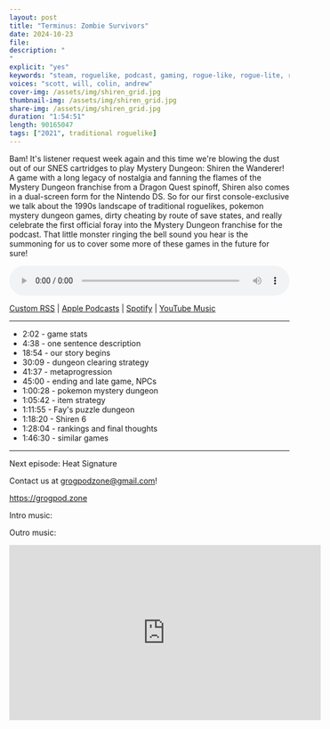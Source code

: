 ```yaml
---
layout: post
title: "Terminus: Zombie Survivors"
date: 2024-10-23
file: 
description: "
"
explicit: "yes" 
keywords: "steam, roguelike, podcast, gaming, rogue-like, rogue-lite, roguelite"
voices: "scott, will, colin, andrew"
cover-img: /assets/img/shiren_grid.jpg
thumbnail-img: /assets/img/shiren_grid.jpg
share-img: /assets/img/shiren_grid.jpg
duration: "1:54:51"
length: 90165047  
tags: ["2021", traditional roguelike]
---
```


Bam! It's listener request week again and this time we're blowing the dust out of our SNES cartridges to play Mystery Dungeon: Shiren the Wanderer! A game with a long legacy of nostalgia and fanning the flames of the Mystery Dungeon franchise from a Dragon Quest spinoff, Shiren also comes in a dual-screen form for the Nintendo DS. So for our first console-exclusive we talk about the 1990s landscape of traditional roguelikes, pokemon mystery dungeon games, dirty cheating by route of save states, and really celebrate the first official foray into the Mystery Dungeon franchise for the podcast. That little monster ringing the bell sound you hear is the summoning for us to cover some more of these games in the future for sure!


<div class="container">
  <audio controls style="width: 100%;">
    <source src="" type="audio/mpeg">
  </audio>
</div>

[Custom RSS](https://grogpod.zone/feed.xml) | [Apple Podcasts](https://podcasts.apple.com/us/podcast/grogpod/id1650474911) | [Spotify](https://open.spotify.com/show/655SEhPUWIC77oO3hILe0b) | [YouTube Music](https://music.youtube.com/playlist?list=PL-ShOmyMvd4jYFChE6tgj0JYG8RKK4xe0) 

---
* 2:02 - game stats
* 4:38 - one sentence description
* 18:54 - our story begins
* 30:09 - dungeon clearing strategy
* 41:37 - metaprogression
* 45:00 - ending and late game, NPCs
* 1:00:28 - pokemon mystery dungeon
* 1:05:42 - item strategy
* 1:11:55 - Fay's puzzle dungeon
* 1:18:20 - Shiren 6
* 1:28:04 - rankings and final thoughts
* 1:46:30 - similar games

---



Next episode: Heat Signature

Contact us at grogpodzone@gmail.com!

https://grogpod.zone

Intro music: 

Outro music: 

<div class="embed-responsive embed-responsive-16by9">
<iframe width="560" height="315" src="https://www.youtube.com/embed/xxxxxxxxxxxx" title="YouTube video player" frameborder="0" allow="accelerometer; autoplay; clipboard-write; encrypted-media; gyroscope; picture-in-picture" allowfullscreen></iframe>
</div>
